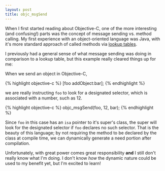 ```yaml
---
layout: post
title: objc_msgSend
---
```


When I first started reading about Objective-C, one of the more interesting (and confusing!) parts was the concept of message sending vs. method calling. My first experience with an object-oriented language was Java, with it's more standard approach of called methods via [lookup tables](https://en.wikipedia.org/wiki/Lookup_table). 

I previously had a general sense of what message sending was doing in comparison to a lookup table, but this example really cleared things up for me:

When we send an object in Objective-C, 

{% highlight objective-c %}
[foo addObject:bar];
{% endhighlight %}

we are really instructing `foo` to look for a designated selector, which is associated with a number, such as 12.

{% highlight objective-c %}
objc_msgSend(foo, 12, bar);
{% endhighlight %}

Since `foo` in this case has an `isa` pointer to it's super's class, the super will look for the designated selector if `foo` declares no such selector. That is the beauty of this language; by not requiring the method to be declared by the class at compile time, we can dynamically generate a need portion after compilation. 

Unfortunately, with great power comes great responsibility **and** I still don't really know what I'm doing. I don't know _how_  the dynamic nature could be used to my benefit yet, but I'm excited to learn!